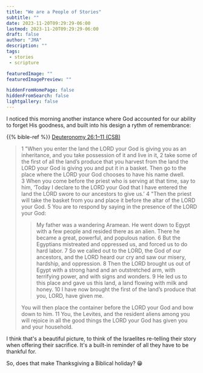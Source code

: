 ```yaml
---
title: "We are a People of Stories"
subtitle: ""
date: 2023-11-20T09:29:29-06:00
lastmod: 2023-11-20T09:29:29-06:00
draft: false
author: "JMA"
description: ""
tags: 
 - stories
 - scripture

featuredImage: ""
featuredImagePreview: ""

hiddenFromHomePage: false
hiddenFromSearch: false
lightgallery: false
---
```


I noticed this morning another instance where God accounted for our ability to forget His goodness, and built into his design a rythm of remembrance:

<!--more-->

{{% bible-ref %}} [Deuteronomy 26:1–11 (CSB)](https://biblia.com/books/csb/Deuteronomy26.1–11)

> 1 "When you enter the land the LORD your God is giving you as an inheritance, and you take possession of it and live in it, 2 take some of the first of all the land’s produce that you harvest from the land the LORD your God is giving you and put it in a basket. Then go to the place where the LORD your God chooses to have his name dwell. 3 When you come before the priest who is serving at that time, say to him, ‘Today I declare to the LORD your God that I have entered the land the LORD swore to our ancestors to give us.’ 
> 4 "Then the priest will take the basket from you and place it before the altar of the LORD your God. 5 You are to respond by saying in the presence of the LORD your God: 
> 
> > My father was a wandering Aramean. He went down to Egypt with a few people and resided there as an alien. There he became a great, powerful, and populous nation. 6 But the Egyptians mistreated and oppressed us, and forced us to do hard labor. 7 So we called out to the LORD, the God of our ancestors, and the LORD heard our cry and saw our misery, hardship, and oppression. 8 Then the LORD brought us out of Egypt with a strong hand and an outstretched arm, with terrifying power, and with signs and wonders. 9 He led us to this place and gave us this land, a land flowing with milk and honey. 10 I have now brought the first of the land’s produce that you, LORD, have given me. 
> 
> You will then place the container before the LORD your God and bow down to him. 11 You, the Levites, and the resident aliens among you will rejoice in all the good things the LORD your God has given you and your household. 

I think that's a beautiful picture, to think of the Israelites re-telling their story when offering their sacrifice. It's a built-in reminder of all they have to be thankful for.

So, does that make Thanksgiving a Biblical holiday? 😁
